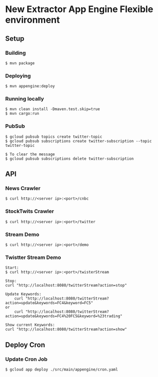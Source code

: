 # New Extractor App Engine Flexible environment

## Setup

### Building

    $ mvn package
  
### Deploying

    $ mvn appengine:deploy
    
### Running locally

    $ mvn clean install -Dmaven.test.skip=true
    $ mvn cargo:run
	
### PubSub

	$ gcloud pubsub topics create twitter-topic
	$ gcloud pubsub subscriptions create twitter-subscription --topic twitter-topic

	$ To clear the message
	$ gcloud pubsub subscriptions delete twitter-subscription
		
## API

### News Crawler

    $ curl http://<server ip>:<port>/cnbc

### StockTwits Crawler

    $ curl http://<server ip>:<port>/twitter
    
### Stream Demo

    $ curl http://<server ip>:<port>/demo


### Twistter Stream Demo

	Start:
    $ curl http://<server ip>:<port>/twisterStream
    
    Stop:
    curl "http://localhost:8080/twitterStream?action=stop"
    
    Update Keywords:
    	curl "http://localhost:8080/twitterStream?action=update&keywords=FC4&keyword=FC5"
    or
    	curl "http://localhost:8080/twitterStream?action=update&keywords=FC4%20FC5&keyword=%23trading"
    
    Show current Keywords:
    curl "http://localhost:8080/twitterStream?action=show"

## Deploy Cron

### Update Cron Job
	
	$ gcloud app deploy ./src/main/appengine/cron.yaml
